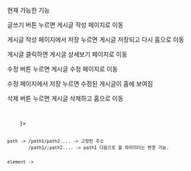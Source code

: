 현재 가능한 기능

글쓰기 버튼 누르면 게시글 작성 페이지로 이동

게시글 작성 페이지에서 저장 누르면 게시글 저장되고 다시 홈으로 이동

게시글 클릭하면 게시글 상세보기 페이지로 이동

수정 버튼 누르면 게시글 수정 페이지로 이동

수정 페이지에서 저장 누르면 수정된 게시글이 홈에 보여짐

삭제 버튼 누르면 게시글 삭제하고 홈으로 이동


<code>
<Routes>
    <Route path='/path' element={<element>}>
</Routes>
<code/>
path -> /path1/path2.... -> 고정된 주소
        /path1/:path2.... -> path1 다음으로 올 파라미터는 변경 가능.

element -> <element> 